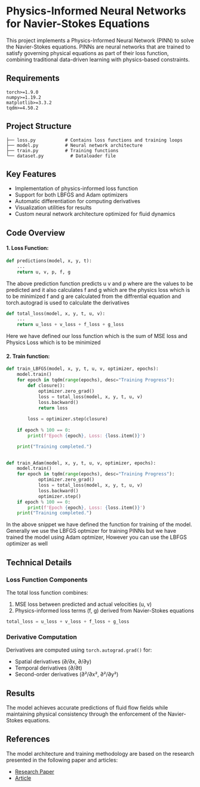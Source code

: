 # Physics-Informed Neural Networks for Navier-Stokes Equations

This project implements a Physics-Informed Neural Network (PINN) to solve the Navier-Stokes equations. PINNs are neural networks that are trained to satisfy governing physical equations as part of their loss function, combining traditional data-driven learning with physics-based constraints.

## Requirements

```
torch>=1.9.0
numpy>=1.19.2
matplotlib>=3.3.2
tqdm>=4.50.2
```

## Project Structure

```
├── loss.py           # Contains loss functions and training loops
├── model.py          # Neural network architecture
├── train.py          # Training functions 
└── dataset.py          # Dataloader file
```

## Key Features

- Implementation of physics-informed loss function
- Support for both LBFGS and Adam optimizers
- Automatic differentiation for computing derivatives
- Visualization utilities for results
- Custom neural network architecture optimized for fluid dynamics

## Code Overview

#### 1. Loss Function:
```python
def predictions(model, x, y, t):
    ...
    return u, v, p, f, g
```
The above prediction function predicts u v and p where are the values to be predicted and it also calculates f and g which are the physics loss which is to be minimized
f and g are calculated from the diffrential equation and torch.autograd is used to calculate the derivatives

```python
def total_loss(model, x, y, t, u, v):
    ...    
    return u_loss + v_loss + f_loss + g_loss
```
Here we have defined our loss function which is the sum of MSE loss and Physics Loss which is to be minimized

#### 2. Train function:
```python
def train_LBFGS(model, x, y, t, u, v, optimizer, epochs):
    model.train()
    for epoch in tqdm(range(epochs), desc="Training Progress"):
        def closure():
            optimizer.zero_grad()
            loss = total_loss(model, x, y, t, u, v)
            loss.backward()
            return loss
        
        loss = optimizer.step(closure)
        
    if epoch % 100 == 0:
        print(f'Epoch {epoch}, Loss: {loss.item()}')

    print("Training completed.")

    
def train_Adam(model, x, y, t, u, v, optimizer, epochs):
    model.train()
    for epoch in tqdm(range(epochs), desc="Training Progress"):
            optimizer.zero_grad()
            loss = total_loss(model, x, y, t, u, v)
            loss.backward()
            optimizer.step()
    if epoch % 100 == 0:
        print(f'Epoch {epoch}, Loss: {loss.item()}')
    print("Training completed.")
```
In the above snippet we have defined the function for training of the model. Generally we use the LBFGS optmizer for training PINNs but we have trained the model using Adam optmizer, However you can use the LBFGS optimizer as well


## Technical Details

### Loss Function Components

The total loss function combines:
1. MSE loss between predicted and actual velocities (u, v)
2. Physics-informed loss terms (f, g) derived from Navier-Stokes equations

```python
total_loss = u_loss + v_loss + f_loss + g_loss
```

### Derivative Computation

Derivatives are computed using `torch.autograd.grad()` for:
- Spatial derivatives (∂/∂x, ∂/∂y)
- Temporal derivatives (∂/∂t)
- Second-order derivatives (∂²/∂x², ∂²/∂y²)

## Results

The model achieves accurate predictions of fluid flow fields while maintaining physical consistency through the enforcement of the Navier-Stokes equations.

## References
The model architecture and training methodology are based on the research presented in the following paper and articles:
- [Research Paper](https://www.sciencedirect.com/science/article/pii/S0021999118307125)
- [Article](https://machinelearningmastery.com/bfgs-optimization-in-python/)




